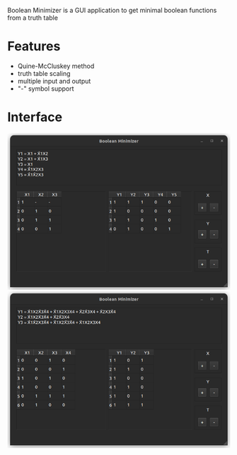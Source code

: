 Boolean Minimizer is a GUI application to get minimal boolean functions from a truth table

# Features
- Quine-McCluskey method
- truth table scaling
- multiple input and output
- "-" symbol support


# Interface

![Default view](doc/default.png)
![Test](doc/test.png)

